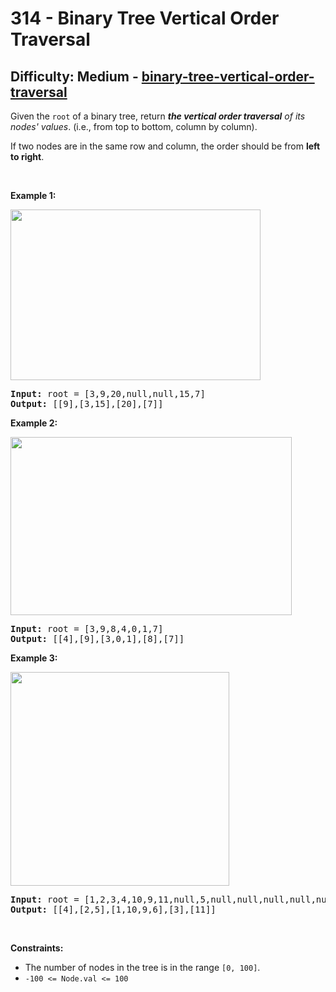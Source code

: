 <h1>314 - Binary Tree Vertical Order Traversal</h1><h2>Difficulty: Medium - <a href="https://leetcode.com/problems/binary-tree-vertical-order-traversal/">binary-tree-vertical-order-traversal</a></h2><p>Given the <code>root</code> of a binary tree, return <em><strong>the vertical order traversal</strong> of its nodes&#39; values</em>. (i.e., from top to bottom, column by column).</p>

<p>If two nodes are in the same row and column, the order should be from <strong>left to right</strong>.</p>

<p>&nbsp;</p>
<p><strong class="example">Example 1:</strong></p>
<img alt="" src="https://assets.leetcode.com/uploads/2024/09/23/image1.png" style="width: 400px; height: 273px;" />
<pre>
<strong>Input:</strong> root = [3,9,20,null,null,15,7]
<strong>Output:</strong> [[9],[3,15],[20],[7]]
</pre>

<p><strong class="example">Example 2:</strong></p>
<img alt="" src="https://assets.leetcode.com/uploads/2024/09/23/image3.png" style="width: 450px; height: 285px;" />
<pre>
<strong>Input:</strong> root = [3,9,8,4,0,1,7]
<strong>Output:</strong> [[4],[9],[3,0,1],[8],[7]]
</pre>

<p><strong class="example">Example 3:</strong></p>
<img alt="" src="https://assets.leetcode.com/uploads/2024/09/23/image2.png" style="width: 350px; height: 342px;" />
<pre>
<strong>Input:</strong> root = [1,2,3,4,10,9,11,null,5,null,null,null,null,null,null,null,6]
<strong>Output:</strong> [[4],[2,5],[1,10,9,6],[3],[11]]
</pre>

<p>&nbsp;</p>
<p><strong>Constraints:</strong></p>

<ul>
	<li>The number of nodes in the tree is in the range <code>[0, 100]</code>.</li>
	<li><code>-100 &lt;= Node.val &lt;= 100</code></li>
</ul>
